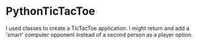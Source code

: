 # PythonTicTacToe

I used classes to create a TicTacToe application. I might return and add a 'smart' computer opponent instead of a second person as a player option.
